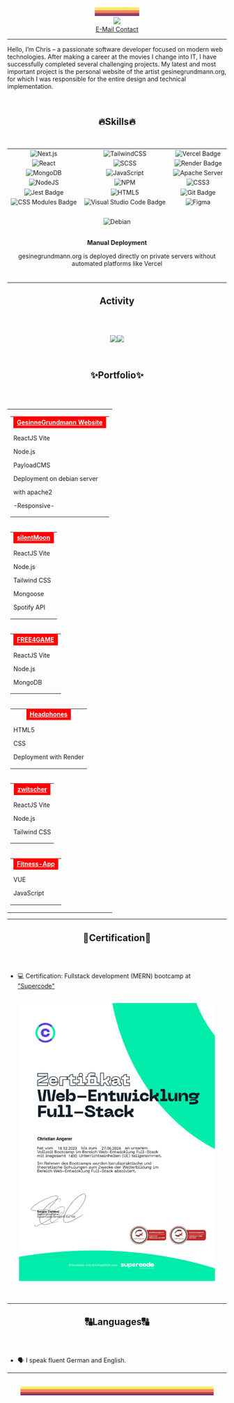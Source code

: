 <div align="center">
 <img src="palette1.jpg" alt="Palette long Picture" height="20px"/>
</div>
<div align="center">
	<a href="https://www.linkedin.com/in/christian-angerer//" target= "_blank"><img src="https://img.shields.io/badge/LinkedIn-%230077B5.svg?logo=linkedin&logoColor=white"/></a>
</div>
<!-- MAILTO -->
<div align="center">
	<a href="mailto:">E-Mail Contact</a>
</div>
<!-- INTRO -->

<div align="center" height="100px">
<hr>
</div>
	
Hello, I’m Chris – a passionate software developer focused on modern web technologies. After making a career at the movies I change into IT, I have successfully completed several challenging projects. My latest and most important project is the personal website of the artist gesinegrundmann.org, for which I was responsible for the entire design and technical implementation.

<br>
<div align="center"> <h2>🔥Skills🔥</h2></div>
<br>

<div align="center">

<!-- SKILLS -->

<table style="text-align: center;">
  <tbody>
    <tr align="center">
      <td align="center"><img src="https://img.shields.io/badge/next.js-000000?style=for-the-badge&logo=nextdotjs&logoColor=white" alt="Next.js"></td>
      <td align="center"><img src="https://img.shields.io/badge/tailwindcss-%2338B2AC.svg?style=for-the-badge&logo=tailwind-css&logoColor=white" alt="TailwindCSS"></td>
      <td align="center"><img src="https://img.shields.io/badge/Vercel-000?style=for-the-badge&logo=vercel&logoColor=fff" alt="Vercel Badge"></td>
    </tr>
    <tr>
      <td align="center"><img src="https://img.shields.io/badge/react-%2320232a.svg?style=for-the-badge&logo=react&logoColor=%2361DAFB" alt="React"></td>
      <td align="center"><img src="https://img.shields.io/badge/SCSS-hotpink.svg?style=for-the-badge&logo=SCSS&logoColor=white" alt="SCSS"></td>
      <td align="center"><img src="https://img.shields.io/badge/Render-46E3B7?style=for-the-badge&logo=render&logoColor=000" alt="Render Badge"></td>
    </tr>
    <tr>
     <td align="center"><img src="https://img.shields.io/badge/MongoDB-%234ea94b.svg?style=for-the-badge&logo=mongodb&logoColor=white" alt="MongoDB"></td>
     <td align="center"><img src="https://img.shields.io/badge/javascript-%23323330.svg?style=for-the-badge&logo=javascript&logoColor=%23F7DF1E" alt="JavaScript"></td>
      <td align="center"><img src="https://img.shields.io/badge/apache-232F3E?style=for-the-badge&logo=apache&logoColor=white" alt="Apache Server"></td>
    </tr>
    <tr>
      <td align="center"><img src="https://img.shields.io/badge/node.js-6DA55F?style=for-the-badge&logo=node.js&logoColor=white" alt="NodeJS"></td>
      <td align="center"><img src="https://img.shields.io/badge/NPM-%23000000.svg?style=for-the-badge&logo=npm&logoColor=white" alt="NPM"></td>
      <td align="center"><img src="https://img.shields.io/badge/css3-%231572B6.svg?style=for-the-badge&logo=css3&logoColor=white" alt="CSS3"></td>
    </tr>
    <tr>
      <td align="center"><img src="https://img.shields.io/badge/Jest-323330?style=for-the-badge&logo=Jest&logoColor=white" alt="Jest Badge"></td>
      <td align="center"><img src="https://img.shields.io/badge/html5-%23E34F26.svg?style=for-the-badge&logo=html5&logoColor=white" alt="HTML5"></td>
      <td align="center"><img src="https://img.shields.io/badge/Git-F05032?logo=git&logoColor=fff&style=for-the-badge" alt="Git Badge"></td>
    </tr>
    <tr>
      <td align="center"><img src="https://img.shields.io/badge/CSS%20Modules-000?logo=cssmodules&logoColor=fff&style=for-the-badge" alt="CSS Modules Badge"></td>
      <td align="center"><img src="https://img.shields.io/badge/Visual%20Studio%20Code-007ACC?logo=visualstudiocode&logoColor=fff&style=for-the-badge" alt="Visual Studio Code Badge"></td>
      <td align="center"><img src="https://img.shields.io/badge/figma-%23F24E1E.svg?style=for-the-badge&logo=figma&logoColor=white" alt="Figma"></td>
    </tr>
    <tr>
      <td align="center" colspan="3" style="padding-top: 8px">
	<br>
        <img src="https://img.shields.io/badge/Debian-A81D33?style=for-the-badge&logo=debian&logoColor=white" alt="Debian" ><br><br>
        <p><strong>Manual Deployment</strong></p>
        <p>gesinegrundmann.org is deployed directly on private servers without automated platforms like Vercel</p>
      <br>
      </td>
    </tr>
  </tbody>
</table>

</div>

<div align="center"> <h2>Activity</h2></div>

<br>

<br>
<!-- MOST USED LANGUAGES + STATS -->

<div align="center">
	
![](https://github-readme-stats.vercel.app/api/top-langs/?username=ChrissQAng&layout=compact&theme=blue-green)![](https://github-readme-stats.vercel.app/api?username=ChrissQAng&theme=blue-green)

</div>

<br>

<div align="center"> <h2>✨Portfolio✨</h2></div>
<br>
<br>
<div align="center">
<table style="border-collapse: collapse; width: 100%;">
  <tbody>
    <tr>
      <td style="border: none;" align="center">
        <table>
          <tr>
            <th>
              <a style="color:white; background-color: red; padding: 5px 8px;" 
                 href="https://gesinegrundmann.org" 
                 target="_blank">
                GesinneGrundmann Website
              </a>
            </th>
          </tr>
          <tr>
            <td>
              <p>ReactJS Vite</p>
              <p>Node.js</p>
              <p>PayloadCMS</p>
              <p>Deployment on debian server</p>
              <p>with apache2</p>
              <p>-Responsive-</p>
            </td>
          </tr>
        </table>
      </td>
    </tr>
    <tr>
      <td style="border: none;" align="center">
        <table>
          <tr>
            <th>
              <a style="color:white; background-color: red; padding: 5px 8px;" 
                 href="https://silentmoon.superprojekte.de/" 
                 target="_blank">
                silentMoon
              </a>
            </th>
          </tr>
          <tr>
            <td>
              <p>ReactJS Vite</p>
              <p>Node.js</p>
              <p>Tailwind CSS</p>
              <p>Mongoose</p>
              <p>Spotify API</p>
            </td>
          </tr>
        </table>
      </td>
    </tr>
    <tr>
      <td style="border: none;" align="center">
        <table>
          <tr>
            <th>
              <a style="color:white; background-color: red; padding: 5px 8px;" 
                 href="https://free2-game-v2.vercel.app/" 
                 target="_blank">
                FREE4GAME
              </a>
            </th>
          </tr>
          <tr>
            <td>
              <p>ReactJS Vite</p>
              <p>Node.js</p>
              <p>MongoDB</p>
            </td>
          </tr>
        </table>
      </td>
    </tr>
    <tr>
      <td style="border: none;" align="center">
        <table>
          <tr>
            <th>
              <a style="color:white; background-color: red; padding: 5px 8px;" 
                 href="https://headphones-ne8j.onrender.com/" 
                 target="_blank">
                Headphones
              </a>
            </th>
          </tr>
          <tr>
            <td>
           <p>HTML5</p>
              <p>CSS</p>
              <p>Deployment with Render</p>
            </td>
          </tr>
        </table>
      </td>
    </tr>
    <tr>
      <td style="border: none;" align="center">
        <table>
          <tr>
            <th>
              <a style="color:white; background-color: red; padding: 5px 8px;" 
                 href="https://github.com/ChrissQAng/zwitscher/tree/main" 
                 target="_blank">
                zwitscher
              </a>
            </th>
          </tr>
          <tr>
            <td>
              <p>ReactJS Vite</p>
              <p>Node.js</p>
              <p>Tailwind CSS</p>
            </td>
          </tr>
        </table>
      </td>
    </tr>
    <tr>
      <td style="border: none;" align="center">
        <table>
          <tr>
            <th>
              <a style="color:white; background-color: red; padding: 5px 8px;" 
                 href="#" 
                 target="_blank">
                Fitness-App
              </a>
            </th>
          </tr>
          <tr>
            <td>
              <p>VUE</p>
              <p>JavaScript</p>
            </td>
          </tr>
        </table>
      </td>
    </tr>
  </tbody>
</table>

  </tbody>
</table>

</div>

---

<div align="center"> <h2>📃Certification📃</h2></div>

<br>

<br>

- 💻 Certification: Fullstack development (MERN) bootcamp at <a href="https://www.super-code.de/" target="_blank">"Supercode"</a>
<br>
<div align="center"><img src="zertifikat.png" width="450px"></div>
<br>

<br>

---

<div align="center"> <h2>🔠Languages🔠</h2></div>

<br>

<br>
	
- 🗣️ I speak fluent German and English.

---

<br>

<div align="center">
 <img src="palette2.jpg" alt="Palette long Picture" height="20px"/>
</div>

